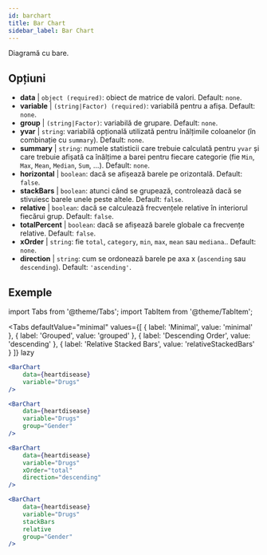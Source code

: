 ```yaml
---
id: barchart
title: Bar Chart
sidebar_label: Bar Chart
---
```


Diagramă cu bare.

## Opțiuni

* __data__ | `object (required)`: obiect de matrice de valori. Default: `none`.
* __variable__ | `(string|Factor) (required)`: variabilă pentru a afișa. Default: `none`.
* __group__ | `(string|Factor)`: variabilă de grupare. Default: `none`.
* __yvar__ | `string`: variabilă opțională utilizată pentru înălțimile coloanelor (în combinație cu `summary`). Default: `none`.
* __summary__ | `string`: numele statisticii care trebuie calculată pentru `yvar` și care trebuie afișată ca înălțime a barei pentru fiecare categorie (fie `Min`, `Max`, `Mean`, `Median`, `Sum`, ...). Default: `none`.
* __horizontal__ | `boolean`: dacă se afișează barele pe orizontală. Default: `false`.
* __stackBars__ | `boolean`: atunci când se grupează, controlează dacă se stivuiesc barele unele peste altele. Default: `false`.
* __relative__ | `boolean`: dacă se calculează frecvențele relative în interiorul fiecărui grup. Default: `false`.
* __totalPercent__ | `boolean`: dacă se afișează barele globale ca frecvențe relative. Default: `false`.
* __xOrder__ | `string`: fie `total`, `category`, `min`, `max`, `mean` sau `mediana`.. Default: `none`.
* __direction__ | `string`: cum se ordonează barele pe axa x (`ascending` sau `descending`). Default: `'ascending'`.


## Exemple

import Tabs from '@theme/Tabs';
import TabItem from '@theme/TabItem';

<Tabs
    defaultValue="minimal"
    values={[
        { label: 'Minimal', value: 'minimal' },
        { label: 'Grouped', value: 'grouped' },
        { label: 'Descending Order', value: 'descending' },
        { label: 'Relative Stacked Bars', value: 'relativeStackedBars' }
    ]}
    lazy
>

<TabItem value="minimal">

```jsx live
<BarChart 
    data={heartdisease} 
    variable="Drugs"
/>
```
</TabItem>

<TabItem value="grouped">

```jsx live
<BarChart 
    data={heartdisease} 
    variable="Drugs"
    group="Gender"
/>
```

</TabItem>

<TabItem value="descending">

```jsx live
<BarChart 
    data={heartdisease} 
    variable="Drugs"
    xOrder="total"
    direction="descending"
/>
```
</TabItem>

<TabItem value="relativeStackedBars">

```jsx live
<BarChart 
    data={heartdisease} 
    variable="Drugs"
    stackBars
    relative
    group="Gender"
/>
```
</TabItem>

</Tabs>
